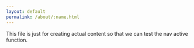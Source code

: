 ```yaml
---
layout: default
permalink: /about/:name.html
---
```

This file is just for creating actual content so that we can test the nav active function.
